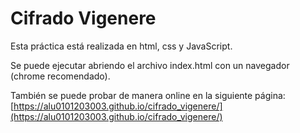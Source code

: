 # Cifrado Vigenere

Esta práctica está realizada en html, css y JavaScript.

Se puede ejecutar abriendo el archivo index.html con un navegador (chrome recomendado).

También se puede probar de manera online en la siguiente página: [https://alu0101203003.github.io/cifrado_vigenere/](https://alu0101203003.github.io/cifrado_vigenere/)
